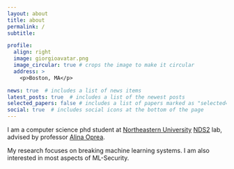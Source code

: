 ```yaml
---
layout: about
title: about
permalink: /
subtitle:

profile:
  align: right
  image: giorgioavatar.png
  image_circular: true # crops the image to make it circular
  address: >
    <p>Boston, MA</p>

news: true  # includes a list of news items
latest_posts: true  # includes a list of the newest posts
selected_papers: false # includes a list of papers marked as "selected={true}"
social: true  # includes social icons at the bottom of the page
---
```



I am a computer science phd student at [Northeastern University](https://www.northeastern.edu/) [NDS2](https://nds2.ccs.neu.edu/) lab, advised by professor [Alina Oprea](http://www.ccs.neu.edu/home/alina/).

My research focuses on breaking machine learning systems. I am also interested in most aspects of ML-Security.
